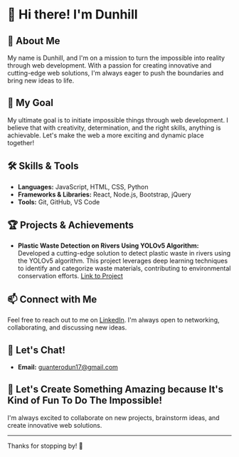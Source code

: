 # 👋 Hi there! I'm Dunhill

## 🌟 About Me
My name is Dunhill, and I'm on a mission to turn the impossible into reality through web development. With a passion for creating innovative and cutting-edge web solutions, I'm always eager to push the boundaries and bring new ideas to life.

## 🎯 My Goal
My ultimate goal is to initiate impossible things through web development. I believe that with creativity, determination, and the right skills, anything is achievable. Let's make the web a more exciting and dynamic place together!

## 🛠️ Skills & Tools
- **Languages:** JavaScript, HTML, CSS, Python
- **Frameworks & Libraries:** React, Node.js, Bootstrap, jQuery
- **Tools:** Git, GitHub, VS Code

## 🏆 Projects & Achievements
- **Plastic Waste Detection on Rivers Using YOLOv5 Algorithm:** Developed a cutting-edge solution to detect plastic waste in rivers using the YOLOv5 algorithm. This project leverages deep learning techniques to identify and categorize waste materials, contributing to environmental conservation efforts. [Link to Project](https://ieeexplore.ieee.org/document/9984439)

## 📫 Connect with Me
Feel free to reach out to me on [LinkedIn](https://www.linkedin.com/in/dunhill-guantero-a351932b5/). I'm always open to networking, collaborating, and discussing new ideas.

## 💬 Let's Chat!
- **Email:** guanterodun17@gmail.com

## 🚀 Let's Create Something Amazing because It's Kind of Fun To Do The Impossible!
I'm always excited to collaborate on new projects, brainstorm ideas, and create innovative web solutions.

---

Thanks for stopping by! 🫡

